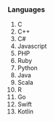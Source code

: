 ### Languages

1. C
2. C++
3. C#
4. Javascript
5. PHP
6. Ruby
7. Python
8. Java
9. Scala
10. R
11. Go
12. Swift
13. Kotlin